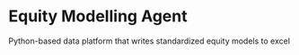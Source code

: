 # Equity Modelling Agent
Python-based data platform that writes standardized equity models to excel

